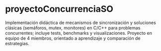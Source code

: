 # proyectoConcurrenciaSO
Implementación didáctica de mecanismos de sincronización y soluciones clásicas (semáforos, mutex, monitores) en C/C++ para problemas concurrentes; incluye tests, benchmarks y visualizaciones. Proyecto en equipo de 4 miembros, orientado a aprendizaje y comparación de estrategias. 
